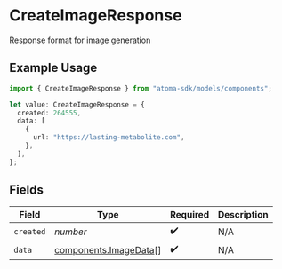 # CreateImageResponse

Response format for image generation

## Example Usage

```typescript
import { CreateImageResponse } from "atoma-sdk/models/components";

let value: CreateImageResponse = {
  created: 264555,
  data: [
    {
      url: "https://lasting-metabolite.com",
    },
  ],
};
```

## Fields

| Field                                                          | Type                                                           | Required                                                       | Description                                                    |
| -------------------------------------------------------------- | -------------------------------------------------------------- | -------------------------------------------------------------- | -------------------------------------------------------------- |
| `created`                                                      | *number*                                                       | :heavy_check_mark:                                             | N/A                                                            |
| `data`                                                         | [components.ImageData](../../models/components/imagedata.md)[] | :heavy_check_mark:                                             | N/A                                                            |